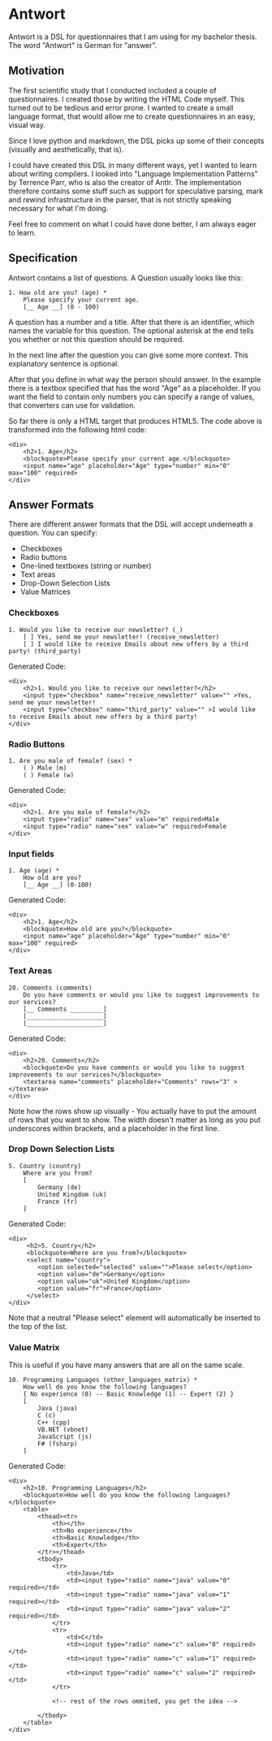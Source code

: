 Antwort
=======
Antwort is a DSL for questionnaires that I am using for my bachelor thesis.
The word "Antwort" is German for "answer". 

Motivation
----------
The first scientific study that I conducted included a couple of questionnaires. I created those by writing the HTML Code myself. This turned out to be tedious and error prone. I wanted to create a small language format, that would allow me to create questionnaires in an easy, visual way. 

Since I love python and markdown, the DSL picks up some of their concepts (visually and aesthetically, that is). 

I could have created this DSL in many different ways, yet I wanted to learn about writing compilers. I looked into "Language Implementation Patterns" by Terrence Parr, who is also the creator of Antlr. The implementation therefore contains some stuff such as support for speculative parsing, mark and rewind infrastructure in the parser, that is not strictly speaking necessary for what I'm doing. 

Feel free to comment on what I could have done better, I am always eager to learn. 

Specification
-------------
Antwort contains a list of questions. A Question usually looks like this:

    1. How old are you? (age) *
        Please specify your current age.
        [__ Age __] (0 - 100)

A question has a number and a title. After that there is an identifier, which names the variable for this question. The optional asterisk at the end tells you whether or not this question should be required.

In the next line after the question you can give some more context. This explanatory sentence is optional.

After that you define in what way the person should answer. In the example there is a textbox specified that has the word "Age" as a placeholder. If you want the field to contain only numbers you can specify a range of values, that converters can use for validation.

So far there is only a HTML target that produces HTML5. The code above is transformed into the following html code: 

    <div>
        <h2>1. Age</h2>
        <blockquote>Please specify your current age.</blockquote>
        <input name="age" placeholder="Age" type="number" min="0" max="100" required>
    </div>

Answer Formats
--------------
There are different answer formats that the DSL will accept underneath a question. 
You can specify:
 - Checkboxes
 - Radio buttons
 - One-lined textboxes (string or number)
 - Text areas
 - Drop-Down Selection Lists
 - Value Matrices

### Checkboxes

    1. Would you like to receive our newsletter? (_)
        [ ] Yes, send me your newsletter! (receive_newsletter)
        [ ] I would like to receive Emails about new offers by a third party! (third_party)

Generated Code:

    <div>
        <h2>1. Would you like to receive our newsletter?</h2>
        <input type="checkbox" name="receive_newsletter" value="" >Yes, send me your newsletter!
        <input type="checkbox" name="third_party" value="" >I would like to receive Emails about new offers by a third party!
    </div>

### Radio Buttons

    1. Are you male of female? (sex) *
        ( ) Male (m)
        ( ) Female (w)

Generated Code:

    <div>
        <h2>1. Are you male of female?</h2>
        <input type="radio" name="sex" value="m" required>Male
        <input type="radio" name="sex" value="w" required>Female
    </div>
    
### Input fields
    1. Age (age) * 
        How old are you? 
        [__ Age __] (0-100)

Generated Code:

    <div>
        <h2>1. Age</h2>
        <blockquote>How old are you?</blockquote>
        <input name="age" placeholder="Age" type="number" min="0" max="100" required>
    </div>

### Text Areas
    20. Comments (comments)
        Do you have comments or would you like to suggest improvements to our services?
        [__ Comments _________]
        [_____________________]
        [_____________________]

Generated Code:

    <div>
        <h2>20. Comments</h2>
        <blockquote>Do you have comments or would you like to suggest improvements to our services?</blockquote>
        <textarea name="comments" placeholder="Comments" rows="3" ></textarea>
    </div>

Note how the rows show up visually - You actually have to put the amount of rows that you want to show. The width doesn't matter as long as you put underscores within brackets, and a placeholder in the first line. 

### Drop Down Selection Lists
    5. Country (country)
        Where are you from? 
        [
            Germany (de)
            United Kingdom (uk)
            France (fr)
        ]

Generated Code:

    <div>
         <h2>5. Country</h2>
         <blockquote>Where are you from?</blockquote>
         <select name="country">
            <option selected="selected" value="">Please select</option>
            <option value="de">Germany</option>
            <option value="uk">United Kingdom</option>
            <option value="fr">France</option>
         </select>
    </div>

Note that a neutral "Please select" element will automatically be inserted to the top of the list.

### Value Matrix
This is useful if you have many answers that are all on the same scale.

    10. Programming Languages (other_languages_matrix) *
        How well do you know the following languages? 
        { No experience (0) -- Basic Knowledge (1) -- Expert (2) }
        [
            Java (java)
            C (c)
            C++ (cpp)
            VB.NET (vbnet)
            JavaScript (js)
            F# (fsharp)
        ]

Generated Code:

    <div>
        <h2>10. Programming Languages</h2>
        <blockquote>How well do you know the following languages?</blockquote>
        <table>
            <thead><tr>
                <th></th>
                <th>No experience</th>
                <th>Basic Knowledge</th>
                <th>Expert</th>
            </tr></thead>
            <tbody>
                <tr>
                    <td>Java</td>
                    <td><input type="radio" name="java" value="0" required></td>
                    <td><input type="radio" name="java" value="1" required></td>
                    <td><input type="radio" name="java" value="2" required></td>
                </tr>
                <tr>
                    <td>C</td>
                    <td><input type="radio" name="c" value="0" required></td>
                    <td><input type="radio" name="c" value="1" required></td>
                    <td><input type="radio" name="c" value="2" required></td>
                </tr>

                <!-- rest of the rows ommited, you get the idea -->

            </tbody>
        </table>
    </div>